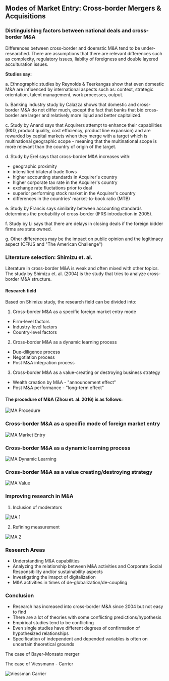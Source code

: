 ## Modes of Market Entry: Cross-border Mergers & Acquisitions

### Distinguishing factors between national deals and cross-border M&A

Differences between cross-border and doemstic M&A tend to be under-researched. There are assumptions that there are relevant differences such as complexity, regulatory issues, liabilty of foreigness and double layered acculturation issues.

**Studies say:**

a. Ethnographic studies by Reynolds & Teerkangas show that even domestic M&A are influenced by international aspects such as: context, strategic orientation, talent management, work processes, output.

b. Banking industry study by Calazza shows that domestic and cross-border M&A do not differ much, except the fact that banks that bid cross-border are larger and relatively more liqiud and better capitalized.

c. Study by Anand says that Acquirers attempt to enhance their capabilities (R&D, product quality, cost efficiency, product line expansion) and are rewarded by capital markets when they merge with a target which is multinational geographic scope - meaning that the multinational scope is more relevant than the country of origin of the target.

d. Study by Erel says that cross-border M&A increases with:

- geographic proximity
- intensified bilateral trade flows
- higher accounting standards in Acquirer's country
- higher corporate tax rate in the Acquirer's country
- exchange rate fluctations prior to deal
- superior performing stock market in the Acquirer's country
- differences in the countries' market-to-book ratio (MTB)

e. Study by Francis says similarity between accounting standards determines the probability of cross-border (IFRS introduction in 2005).

f. Study by Li says that there are delays in closing deals if the foreign bidder firms are state owned.

g. Other differences may be the impact on public opinion and the legitimacy aspect (CFIUS and "The American Challenge")

### Literature selection: Shimizu et. al.

Literature in cross-border M&A is weak and often mixed with other topics. The study by Shimizu et. al. (2004) is the study that tries to analyze cross-border M&A structure.

#### Research field

Based on Shimizu study, the research field can be divided into:

1. Cross-border M&A as a specific foreign market entry mode

- Firm-level factors
- Industry-level factors
- Country-level factors

2. Cross-border M&A as a dynamic learning process

- Due-diligence process
- Negotiation process
- Post M&A integration process

3. Cross-border M&A as a value-creating or destroying business strategy

- Wealth creation by M&A - "announcement effect"
- Post M&A performance - "long-term effect"

#### The procedure of M&A (Zhou et. al. 2016) is as follows:

![MA Procedure](../extra-materials/ma-procedure.png)

### Cross-border M&A as a specific mode of foreign market entry

![MA Market Entry](../extra-materials/ma-market-entry.png)

### Cross-border M&A as a dynamic learning process

![MA Dynamic Learning](../extra-materials/ma-dynamic-learning.png)

### Cross-border M&A as a value creating/destroying strategy

![MA Value](../extra-materials/ma-value.png)

### Improving research in M&A

1. Inclusion of moderators

![MA 1](../extra-materials/ma-improve-1.png)

2. Refining measurement

![MA 2](../extra-materials/ma-improve-2.png)

### Research Areas

- Understanding M&A capabilities
- Analyzing the relationship between M&A activities and Corporate Social Responsibility and/or sustainability aspects
- Investigating the imapct of digitalization
- M&A activities in times of de-globalization/de-coupling

### Conclusion

- Research has increased into cross-border M&A since 2004 but not easy to find
- There are a lot of theories with some conflicting predictions/hypothesis
- Empirical studies tend to be conflicting
- Even single studies have different degrees of confirmation of hypothesized relationships
- Specification of independent and depended variables is often on uncertain theoretical grounds

The case of Bayer-Monsato merger

The case of Viessmann - Carrier

![Viessman Carrier](../extra-materials/viessman-carrier.png)
